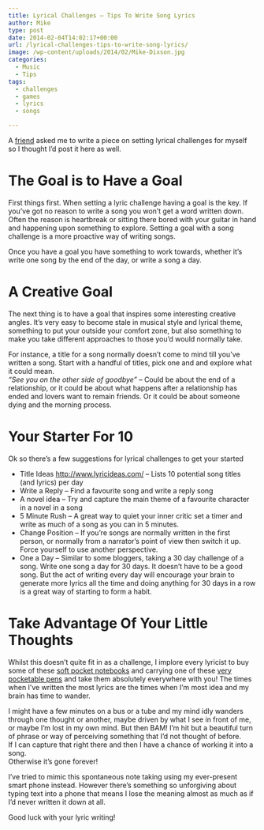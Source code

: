 ```yaml
---
title: Lyrical Challenges – Tips To Write Song Lyrics
author: Mike
type: post
date: 2014-02-04T14:02:17+00:00
url: /lyrical-challenges-tips-to-write-song-lyrics/
image: /wp-content/uploads/2014/02/Mike-Dixson.jpg
categories:
  - Music
  - Tips
tags:
  - challenges
  - games
  - lyrics
  - songs

---
```

A <a href="http://www.snell-pym.org.uk/" target="_blank" rel="noopener">friend</a> asked me to write a piece on setting lyrical challenges for myself so I thought I&#8217;d post it here as well.

# The Goal is to Have a Goal

First things first. When setting a lyric challenge having a goal is the key. If you&#8217;ve got no reason to write a song you won&#8217;t get a word written down.  
Often the reason is heartbreak or sitting there bored with your guitar in hand and happening upon something to explore. Setting a goal with a song challenge is a more proactive way of writing songs.

Once you have a goal you have something to work towards, whether it&#8217;s write one song by the end of the day, or write a song a day.

# A Creative Goal

The next thing is to have a goal that inspires some interesting creative angles. It&#8217;s very easy to become stale in musical style and lyrical theme, something to put your outside your comfort zone, but also something to make you take different approaches to those you&#8217;d would normally take.

For instance, a title for a song normally doesn&#8217;t come to mind till you&#8217;ve written a song. Start with a handful of titles, pick one and and explore what it could mean.  
_&#8220;See you on the other side of goodbye&#8221; &#8211;_ Could be about the end of a relationship, or it could be about what happens after a relationship has ended and lovers want to remain friends. Or it could be about someone dying and the morning process.

# Your Starter For 10

Ok so there&#8217;s a few suggestions for lyrical challenges to get your started

  * Title Ideas <a title="Daily Title Ideas " href="http://www.lyricideas.com/" target="_blank" rel="noopener">http://www.lyricideas.com/</a> &#8211; Lists 10 potential song titles (and lyrics) per day
  * Write a Reply &#8211; Find a favourite song and write a reply song
  * A novel idea &#8211; Try and capture the main theme of a favourite character in a novel in a song
  * 5 Minute Rush &#8211; A great way to quiet your inner critic set a timer and write as much of a song as you can in 5 minutes.
  * Change Position &#8211; If you&#8217;re songs are normally written in the first person, or normally from a narrator&#8217;s point of view then switch it up. Force yourself to use another perspective.
  * One a Day &#8211; Similar to some bloggers, taking a 30 day challenge of a song. Write one song a day for 30 days. It doesn&#8217;t have to be a good song. But the act of writing every day will encourage your brain to generate more lyrics all the time and doing anything for 30 days in a row is a great way of starting to form a habit.

# Take Advantage Of Your Little Thoughts

Whilst this doesn&#8217;t quite fit in as a challenge, I implore every lyricist to buy some of these <a href="http://www.amazon.co.uk/Cahier-Plain-Pocket-Journal-Brown/dp/8883704940" target="_blank" rel="noopener">soft pocket notebooks</a> and carrying one of these <a href="http://www.amazon.co.uk/Fisher-Bullet-Space-Pen-Chrome/dp/B000095K9D/ref=tag_stp_s2_edpp_url" target="_blank" rel="noopener">very pocketable pens</a> and take them absolutely everywhere with you! The times when I&#8217;ve written the most lyrics are the times when I&#8217;m most idea and my brain has time to wander.

I might have a few minutes on a bus or a tube and my mind idly wanders through one thought or another, maybe driven by what I see in front of me, or maybe I&#8217;m lost in my own mind. But then BAM! I&#8217;m hit but a beautiful turn of phrase or way of perceiving something that I&#8217;d not thought of before.  
If I can capture that right there and then I have a chance of working it into a song.  
Otherwise it&#8217;s gone forever!

I&#8217;ve tried to mimic this spontaneous note taking using my ever-present smart phone instead. However there&#8217;s something so unforgiving about typing text into a phone that means I lose the meaning almost as much as if I&#8217;d never written it down at all.

Good luck with your lyric writing!